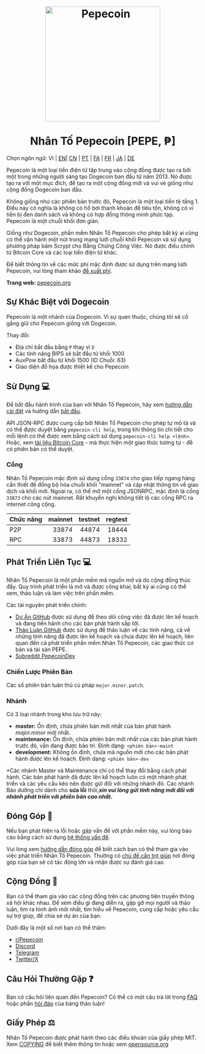 <h1 align="center">
<img src="https://i.imgur.com/yap2xAX.png" alt="Pepecoin" width="300"/>
<br/><br/>
Nhân Tố Pepecoin [PEPE, ₱]
</h1>

Chọn ngôn ngữ: VI | [EN](./README.md)| [CN](./README_zh_CN.md) | [PT](./README_pt_BR.md) | [FA](./README_fa_IR.md) | [FR](./README_fr_FR.md) | [JA](./README_ja_JP.md) | [DE](./README_de_DE.md)

Pepecoin là một loại tiền điện tử tập trung vào cộng đồng được tạo ra bởi một trong những người sáng tạo Dogecoin ban đầu từ năm 2013. Nó được tạo ra với một mục đích, để tạo ra một cộng đồng mới và vui vẻ giống như cộng đồng Dogecoin ban đầu.

Không giống như các phiên bản trước đó, Pepecoin là một loại tiền tệ tầng 1. Điều này có nghĩa là không có hồ bơi thanh khoản để tiêu tốn, không có ví tiền bị đen danh sách và không có hợp đồng thông minh phức tạp. Pepecoin là một chuỗi khối đơn giản.

Giống như Dogecoin, phần mềm Nhân Tố Pepecoin cho phép bất kỳ ai cũng có thể vận hành một nút trong mạng lưới chuỗi khối Pepecoin và sử dụng phương pháp băm Scrypt cho Bằng Chứng Công Việc. Nó được điều chỉnh từ Bitcoin Core và các loại tiền điện tử khác.

Để biết thông tin về các mức phí mặc định được sử dụng trên mạng lưới Pepecoin, vui lòng tham khảo [đề xuất phí](doc/fee-recommendation.md).

**Trang web:** [pepecoin.org](https://pepecoin.org)

## Sự Khác Biệt với Dogecoin

Pepecoin là một nhánh của Dogecoin. Vì sự quen thuộc, chúng tôi sẽ cố gắng giữ cho Pepecoin giống với Dogecoin.

Thay đổi:

* Địa chỉ bắt đầu bằng `P` thay vì `D`
* Các tính năng BIPS sẽ bắt đầu từ khối 1000
* AuxPow bắt đầu từ khối 1500 (ID Chuỗi: 63)
* Giao diện đồ họa được thiết kế cho Pepecoin

## Sử Dụng 💻

Để bắt đầu hành trình của bạn với Nhân Tố Pepecoin, hãy xem [hướng dẫn cài đặt](INSTALL.md) và hướng dẫn [bắt đầu](doc/getting-started.md).

API JSON-RPC được cung cấp bởi Nhân Tố Pepecoin cho phép tự mô tả và có thể được duyệt bằng `pepecoin-cli help`, trong khi thông tin chi tiết cho mỗi lệnh có thể được xem bằng cách sử dụng `pepecoin-cli help <lệnh>`. Hoặc, xem [tài liệu Bitcoin Core](https://developer.bitcoin.org/reference/rpc/) - mà thực hiện một giao thức tương tự - để có phiên bản có thể duyệt.

### Cổng

Nhân Tố Pepecoin mặc định sử dụng cổng `33874` cho giao tiếp ngang hàng cần thiết để đồng bộ hóa chuỗi khối "mainnet" và cập nhật thông tin về giao dịch và khối mới. Ngoài ra, có thể mở một cổng JSONRPC, mặc định là cổng `33873` cho các nút mainnet. Rất khuyến nghị không tiết lộ các cổng RPC ra internet công cộng.

| Chức năng | mainnet | testnet | regtest |
| :------- | ------: | ------: | ------: |
| P2P      |   33874 |   44874 |   18444 |
| RPC      |   33873 |   44873 |   18332 |

## Phát Triển Liên Tục 💻

Nhân Tố Pepecoin là một phần mềm mã nguồn mở và do cộng đồng thúc đẩy. Quy trình phát triển là mở và được công khai; bất kỳ ai cũng có thể xem, thảo luận và làm việc trên phần mềm.

Các tài nguyên phát triển chính:

* [Dự Án GitHub](https://github.com/pepecoinppc/pepecoin/projects) được sử dụng để theo dõi công việc đã được lên kế hoạch và đang tiến hành cho các bản phát hành sắp tới.
* [Thảo Luận GitHub](https://github.com/pepecoinppc/pepecoin/discussions) được sử dụng để thảo luận về các tính năng, cả về những tính năng đã được lên kế hoạch và chưa được lên kế hoạch, liên quan đến cả phát triển phần mềm Nhân Tố Pepecoin, các giao thức cơ bản và tài sản PEPE.
* [Subreddit PepecoinDev](https://www.reddit.com/r/pepecoindev/)

### Chiến Lược Phiên Bản
Các số phiên bản tuân thủ cú pháp ```major.minor.patch```.

### Nhánh
Có 3 loại nhánh trong kho lưu trữ này:

- **master:** Ổn định, chứa phiên bản mới nhất của bản phát hành *major.minor* mới nhất.
- **maintenance:** Ổn định, chứa phiên bản mới nhất của các bản phát hành trước đó, vẫn đang được bảo trì. Định dạng: ```<phiên bản>-maint```
- **development:** Không ổn định, chứa mã nguồn mới cho các bản phát hành được lên kế hoạch. Định dạng: ```<phiên bản>-dev```

*Các nhánh Master và Maintenance chỉ có thể thay đổi bằng cách phát hành. Các bản phát hành đã được lên kế hoạch luôn có một nhánh phát triển và các yêu cầu kéo nên được gửi đối với những nhánh đó. Các nhánh Bảo dưỡng chỉ dành cho **sửa lỗi** thôi,***xin vui lòng gửi tính năng mới đối với nhánh phát triển với phiên bản cao nhất.***

## Đóng Góp 🤝

Nếu bạn phát hiện ra lỗi hoặc gặp vấn đề với phần mềm này, vui lòng báo cáo bằng cách sử dụng [hệ thống vấn đề](https://github.com/pepecoinppc/pepecoin/issues/new?assignees=&labels=bug&template=bug_report.md&title=%5Bbug%5D+).

Vui lòng xem [hướng dẫn đóng góp](CONTRIBUTING.md) để biết cách bạn có thể tham gia vào việc phát triển Nhân Tố Pepecoin. Thường có [chủ đề cần trợ giúp](https://github.com/pepecoinppc/pepecoin/labels/help%20wanted) nơi đóng góp của bạn sẽ có tác động lớn và nhận được sự đánh giá cao.

## Cộng Đồng 🐸

Bạn có thể tham gia vào các cộng đồng trên các phương tiện truyền thông xã hội khác nhau.
Để xem điều gì đang diễn ra, gặp gỡ mọi người và thảo luận, tìm ra hình ảnh mới nhất, tìm hiểu về Pepecoin, cung cấp hoặc yêu cầu sự trợ giúp, để chia sẻ dự án của bạn.

Dưới đây là một số nơi bạn có thể thăm:

* [r/Pepecoin](https://www.reddit.com/r/pepecoin/)
* [Discord](https://pepecoin.org/discord)
* [Telegram](https://t.me/PepecoinGroup)
* [Twitter/X](https://twitter.com/PepecoinNetwork)

## Câu Hỏi Thường Gặp ❓

Bạn có câu hỏi liên quan đến Pepecoin? Có thể có một câu trả lời trong [FAQ](doc/FAQ.md) hoặc phần [hỏi đáp](https://github.com/pepecoinppc/pepecoin/discussions/categories/q-a) của bảng thảo luận!

## Giấy Phép ⚖️
Nhân Tố Pepecoin được phát hành theo các điều khoản của giấy phép MIT. Xem
[COPYING](COPYING) để biết thêm thông tin hoặc xem
[opensource.org](https://opensource.org/licenses/MIT)
